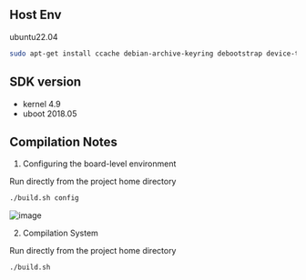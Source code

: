 ## Host Env

ubuntu22.04

``` zsh
sudo apt-get install ccache debian-archive-keyring debootstrap device-tree-compiler dwarves gcc-arm-linux-gnueabihf jq libbison-dev libc6-dev-armhf-cross libelf-dev libfl-dev liblz4-tool libpython2.7-dev libusb-1.0-0-dev pigz pixz pv swig pkg-config python3-distutils qemu-user-static u-boot-tools distcc uuid-dev lib32ncurses-dev lib32stdc++6 apt-cacher-ng aptly aria2 libfdt-dev libssl-dev
```

## SDK version

- kernel 4.9
- uboot 2018.05

## Compilation Notes

1. Configuring the board-level environment


Run directly from the project home directory
``` bash
./build.sh config
```

![image](https://user-images.githubusercontent.com/26021085/188855065-abc03e5e-be94-4cbc-a100-4790e33476c7.png)

2. Compilation System

Run directly from the project home directory
``` bash
./build.sh
```

